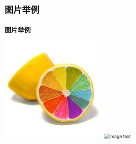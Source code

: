 # 图片举例

## 图片举例

![Image text](/doc/sort1/images/lemon.jpg)
![Image text](https://ss2.bdstatic.com/lfoZeXSm1A5BphGlnYG/skin/117.jpg?2)